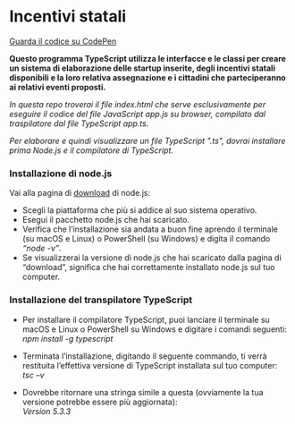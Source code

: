 # Incentivi statali
[Guarda il codice su CodePen](https://codepen.io/marcellocomandulli/pen/QWXaNdZ)

**Questo programma TypeScript utilizza le interfacce e le classi per creare un sistema di elaborazione delle startup inserite, degli incentivi statali 
disponibili e la loro relativa assegnazione e i cittadini che parteciperanno ai relativi eventi proposti.**

*In questa repo troverai il file index.html che serve esclusivamente per eseguire il codice del file JavaScript app.js su browser, compilato dal traspilatore dal file TypeScript app.ts.*

*Per elaborare e quindi visualizzare un file TypeScript ".ts", dovrai installare prima Node.js e il compilatore di TypeScript.*
### Installazione di node.js

Vai alla pagina di [download](https://nodejs.org/en/download/) di node.js: 
* Scegli la piattaforma che più si addice al suo sistema operativo.
* Esegui il pacchetto node.js che hai scaricato.
* Verifica che l’installazione sia andata a buon fine aprendo il terminale (su macOS e Linux) o PowerShell (su Windows) e digita il comando *“node -v”*. 
* Se visualizzerai la versione di node.js che hai scaricato dalla pagina di “download”, significa che hai correttamente installato node.js sul tuo computer.

### Installazione del transpilatore TypeScript
* Per installare il compilatore TypeScript, puoi lanciare il terminale su macOS e Linux o PowerShell su Windows e digitare i comandi seguenti:
 *npm install -g typescript*

* Terminata l’installazione, digitando il seguente commando, ti verrà restituita l’effettiva versione di TypeScript installata sul tuo computer:   
 *tsc –v*

* Dovrebbe ritornare una stringa simile a questa (ovviamente la tua versione potrebbe essere più aggiornata):                                          
*Version 5.3.3*



